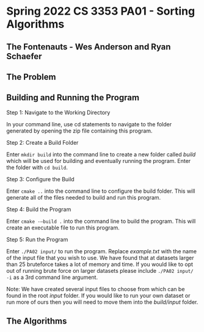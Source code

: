 # Spring 2022 CS 3353 PA01 - Sorting Algorithms
## The Fontenauts - Wes Anderson and Ryan Schaefer

## The Problem
 

## Building and Running the Program
Step 1: Navigate to the Working Directory

In your command line, use cd statements to navigate to the folder generated by opening the zip file containing this program.

Step 2: Create a Build Folder

Enter ```mkdir build``` into the command line to create a new folder called *build* which will be used for building and eventually running the program. Enter the folder with ```cd build```.

Step 3: Configure the Build

Enter ```cmake ..``` into the command line to configure the build folder. This will generate all of the files needed to build and run this program.

Step 4: Build the Program

Enter ```cmake -–build .``` into the command line to build the program. This will create an executable file to run this program.

Step 5: Run the Program

Enter ```./PA02 input/``` to run the program. Replace *example.txt* with the name of the input file that you wish to use. We have found that at datasets larger than 25 bruteforce takes a lot of memory and time. If you would like to opt out of running brute force on larger datasets please include ```./PA02 input/ -i``` as a 3rd command line argument.

Note: We have created several input files to choose from which can be found in the root *input* folder. If you would like to run your own dataset or run more of ours then you will need to move them into the *build/input* folder.

## The Algorithms
